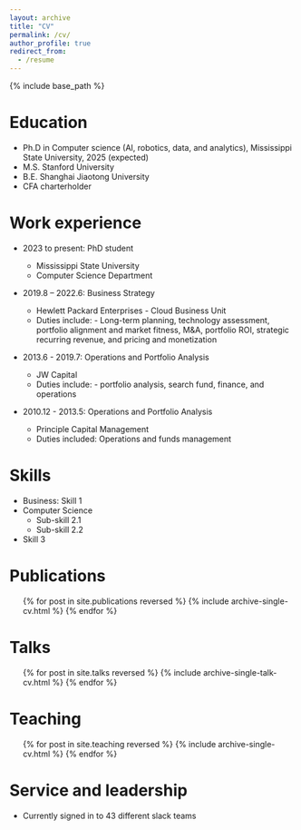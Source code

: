 ```yaml
---
layout: archive
title: "CV"
permalink: /cv/
author_profile: true
redirect_from:
  - /resume
---
```


{% include base_path %}

Education
======
* Ph.D in Computer science (AI, robotics, data, and analytics), Mississippi State University, 2025 (expected)
* M.S. Stanford University
* B.E. Shanghai Jiaotong University
* CFA charterholder

Work experience
======
* 2023 to present: PhD student 
  * Mississippi State University
  * Computer Science Department

* 2019.8 – 2022.6: Business Strategy
  * Hewlett Packard Enterprises - Cloud Business Unit
  * Duties include: -	Long-term planning, technology assessment, portfolio alignment and market fitness, M&A, portfolio ROI, strategic recurring revenue, and pricing and monetization

* 2013.6 - 2019.7: Operations and Portfolio Analysis
  * JW Capital
  * Duties include: -	portfolio analysis, search fund, finance, and operations

* 2010.12 - 2013.5: Operations and Portfolio Analysis
  * Principle Capital Management
  * Duties included: Operations and funds management
  
Skills
======
* Business: Skill 1
* Computer Science
  * Sub-skill 2.1
  * Sub-skill 2.2
* Skill 3

Publications
======
  <ul>{% for post in site.publications reversed %}
    {% include archive-single-cv.html %}
  {% endfor %}</ul>
  
Talks
======
  <ul>{% for post in site.talks reversed %}
    {% include archive-single-talk-cv.html  %}
  {% endfor %}</ul>
  
Teaching
======
  <ul>{% for post in site.teaching reversed %}
    {% include archive-single-cv.html %}
  {% endfor %}</ul>
  
Service and leadership
======
* Currently signed in to 43 different slack teams
